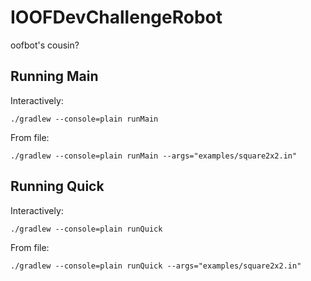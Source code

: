 # IOOFDevChallengeRobot
oofbot's cousin?

## Running Main
Interactively:
```
./gradlew --console=plain runMain
```
From file:
```
./gradlew --console=plain runMain --args="examples/square2x2.in"
```

## Running Quick
Interactively:
```
./gradlew --console=plain runQuick
```
From file:
```
./gradlew --console=plain runQuick --args="examples/square2x2.in"
```
